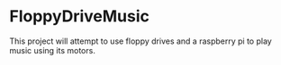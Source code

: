 # FloppyDriveMusic
This project will attempt to use floppy drives and a raspberry pi to play music using its motors.
